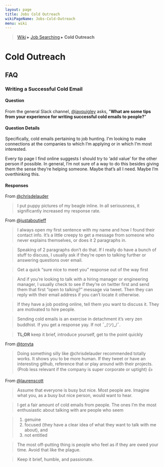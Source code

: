 ```yaml
---
layout: page
title: Jobs Cold Outreach
wikiPageName: Jobs-Cold-Outreach
menu: wiki
---
```


> [Wiki](Home) ▸ [Job Searching](Job-Searching) ▸ **Cold Outreach**

# Cold Outreach

## FAQ

### Writing a Successful Cold Email

#### Question

From the general Slack channel, [@jayquigley](https://twitter.com/jay_quig) asks, "**What are some tips from your experience for writing successful cold emails to people?**"

#### Question Details

Specifically, cold emails pertaining to job hunting.  I'm looking to make connections at the companies to which I’m applying or in which I’m most interested.

Every tip page I find online suggests I should try to ‘add value’ for the other person if possible.  In general, I’m not sure of a way to do this besides giving them the sense they’re helping someone.  Maybe that’s all I need.  Maybe I’m overthinking this.

#### Responses

From [@chrisdelauder](https://github.com/cdelauder)
> I put puppy pictures of my beagle inline. In all seriousness, it significantly increased my response rate.

From [@justaboutjeff](https://twitter.com/justaboutjeff)
> I always open my first sentence with my name and how I found their contact info. It’s a little creepy to get a message from someone who never explains themselves, or does it 2 paragraphs in. 

> Speaking of 2 paragraphs don’t do that. If I really do have a bunch of stuff to discuss, I usually ask if they’re open to talking further or answering questions over email.

> Get a quick “sure nice to meet you” response out of the way first

> And if you’re looking to talk with a hiring manager or engineering manager, I usually check to see if they’re on twitter first and send them that first “open to talking?” message via tweet. Then they can reply with their email address if you can’t locate it otherwise.

> If they have a job posting online, tell them you want to discuss it. They are motivated to hire people.

> Sending cold emails is an exercise in detachment it’s very zen buddhist. If you get a response yay. If not  ¯\_(ツ)_/¯.

> **TL;DR** keep it brief, introduce yourself, get to the point quickly

From [@tonyta](https://twitter.com/tonyta)
> Doing something silly like @chrisdelauder recommended totally works. It shows you to be more human. If they tweet or have an interesting github, reference that or play around with their projects. (Prob less relevant if the company is super corporate or uptight)
> :+1:

From [@laurenscott](https://twitter.com/devdame)
> Assume that everyone is busy but nice. Most people are. Imagine what you, as a busy but nice person, would want to hear.

> I get a fair amount of cold emails from people. The ones I’m the most enthusiastic about talking with are people who seem

> 1. genuine
> 1. focused (they have a clear idea of what they want to talk with me about), and 
> 1. not entitled

> The most off-putting thing is people who feel as if they are owed your time. Avoid that like the plague.

> Keep it brief, humble, and passionate.
